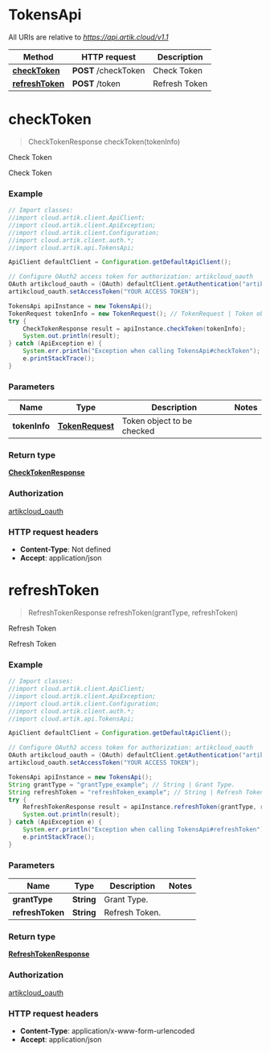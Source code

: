 # TokensApi

All URIs are relative to *https://api.artik.cloud/v1.1*

Method | HTTP request | Description
------------- | ------------- | -------------
[**checkToken**](TokensApi.md#checkToken) | **POST** /checkToken | Check Token
[**refreshToken**](TokensApi.md#refreshToken) | **POST** /token | Refresh Token


<a name="checkToken"></a>
# **checkToken**
> CheckTokenResponse checkToken(tokenInfo)

Check Token

Check Token

### Example
```java
// Import classes:
//import cloud.artik.client.ApiClient;
//import cloud.artik.client.ApiException;
//import cloud.artik.client.Configuration;
//import cloud.artik.client.auth.*;
//import cloud.artik.api.TokensApi;

ApiClient defaultClient = Configuration.getDefaultApiClient();

// Configure OAuth2 access token for authorization: artikcloud_oauth
OAuth artikcloud_oauth = (OAuth) defaultClient.getAuthentication("artikcloud_oauth");
artikcloud_oauth.setAccessToken("YOUR ACCESS TOKEN");

TokensApi apiInstance = new TokensApi();
TokenRequest tokenInfo = new TokenRequest(); // TokenRequest | Token object to be checked
try {
    CheckTokenResponse result = apiInstance.checkToken(tokenInfo);
    System.out.println(result);
} catch (ApiException e) {
    System.err.println("Exception when calling TokensApi#checkToken");
    e.printStackTrace();
}
```

### Parameters

Name | Type | Description  | Notes
------------- | ------------- | ------------- | -------------
 **tokenInfo** | [**TokenRequest**](TokenRequest.md)| Token object to be checked |

### Return type

[**CheckTokenResponse**](CheckTokenResponse.md)

### Authorization

[artikcloud_oauth](../README.md#artikcloud_oauth)

### HTTP request headers

 - **Content-Type**: Not defined
 - **Accept**: application/json

<a name="refreshToken"></a>
# **refreshToken**
> RefreshTokenResponse refreshToken(grantType, refreshToken)

Refresh Token

Refresh Token

### Example
```java
// Import classes:
//import cloud.artik.client.ApiClient;
//import cloud.artik.client.ApiException;
//import cloud.artik.client.Configuration;
//import cloud.artik.client.auth.*;
//import cloud.artik.api.TokensApi;

ApiClient defaultClient = Configuration.getDefaultApiClient();

// Configure OAuth2 access token for authorization: artikcloud_oauth
OAuth artikcloud_oauth = (OAuth) defaultClient.getAuthentication("artikcloud_oauth");
artikcloud_oauth.setAccessToken("YOUR ACCESS TOKEN");

TokensApi apiInstance = new TokensApi();
String grantType = "grantType_example"; // String | Grant Type.
String refreshToken = "refreshToken_example"; // String | Refresh Token.
try {
    RefreshTokenResponse result = apiInstance.refreshToken(grantType, refreshToken);
    System.out.println(result);
} catch (ApiException e) {
    System.err.println("Exception when calling TokensApi#refreshToken");
    e.printStackTrace();
}
```

### Parameters

Name | Type | Description  | Notes
------------- | ------------- | ------------- | -------------
 **grantType** | **String**| Grant Type. |
 **refreshToken** | **String**| Refresh Token. |

### Return type

[**RefreshTokenResponse**](RefreshTokenResponse.md)

### Authorization

[artikcloud_oauth](../README.md#artikcloud_oauth)

### HTTP request headers

 - **Content-Type**: application/x-www-form-urlencoded
 - **Accept**: application/json

